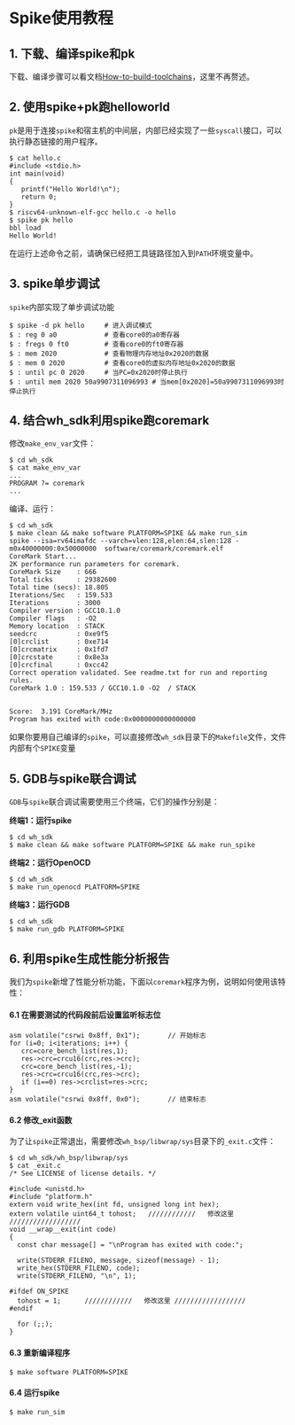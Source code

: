 # Spike使用教程

## 1. 下载、编译spike和pk

下载、编译步骤可以看文档[How-to-build-toolchains](https://github.com/UCTECHIP/wh_sdk/blob/master/doc/How-to-build-toolchains.pdf)，这里不再赘述。

## 2. 使用spike+pk跑helloworld

`pk`是用于连接`spike`和宿主机的中间层，内部已经实现了一些`syscall`接口，可以执行静态链接的用户程序。

```
$ cat hello.c
#include <stdio.h>
int main(void)
{
   printf("Hello World!\n");
   return 0;
}
$ riscv64-unknown-elf-gcc hello.c -o hello
$ spike pk hello
bbl load
Hello World!
```

在运行上述命令之前，请确保已经把工具链路径加入到`PATH`环境变量中。

## 3. spike单步调试

`spike`内部实现了单步调试功能

```
$ spike -d pk hello		# 进入调试模式
$ : reg 0 a0 			# 查看core0的a0寄存器
$ : fregs 0 ft0 		# 查看core0的ft0寄存器
$ : mem 2020 			# 查看物理内存地址0x2020的数据
$ : mem 0 2020 			# 查看core0的虚拟内存地址0x2020的数据
$ : until pc 0 2020 	# 当PC=0x2020时停止执行
$ : until mem 2020 50a9907311096993 # 当mem[0x2020]=50a9907311096993时停止执行
```

## 4. 结合wh_sdk利用spike跑coremark

修改`make_env_var`文件：

```
$ cd wh_sdk
$ cat make_env_var
...
PROGRAM ?= coremark
...
```

编译、运行：

```
$ cd wh_sdk
$ make clean && make software PLATFORM=SPIKE && make run_sim
spike --isa=rv64imafdc --varch=vlen:128,elen:64,slen:128 -m0x40000000:0x50000000  software/coremark/coremark.elf
CoreMark Start...
2K performance run parameters for coremark.
CoreMark Size    : 666
Total ticks      : 29382600
Total time (secs): 18.805
Iterations/Sec   : 159.533
Iterations       : 3000
Compiler version : GCC10.1.0
Compiler flags   : -O2 
Memory location  : STACK
seedcrc          : 0xe9f5
[0]crclist       : 0xe714
[0]crcmatrix     : 0x1fd7
[0]crcstate      : 0x8e3a
[0]crcfinal      : 0xcc42
Correct operation validated. See readme.txt for run and reporting rules.
CoreMark 1.0 : 159.533 / GCC10.1.0 -O2  / STACK


Score:  3.191 CoreMark/MHz
Program has exited with code:0x0000000000000000
```

如果你要用自己编译的`spike`，可以直接修改`wh_sdk`目录下的`Makefile`文件，文件内部有个`SPIKE`变量

## 5. GDB与spike联合调试

`GDB`与`spike`联合调试需要使用三个终端，它们的操作分别是：

**终端1：运行spike**

```
$ cd wh_sdk
$ make clean && make software PLATFORM=SPIKE && make run_spike
```

**终端2：运行OpenOCD**

```
$ cd wh_sdk
$ make run_openocd PLATFORM=SPIKE
```

**终端3：运行GDB**

```
$ cd wh_sdk
$ make run_gdb PLATFORM=SPIKE
```

## 6. 利用spike生成性能分析报告

我们为`spike`新增了性能分析功能，下面以`coremark`程序为例，说明如何使用该特性：

#### 6.1 在需要测试的代码段前后设置监听标志位

```
asm volatile("csrwi 0x8ff, 0x1");  		// 开始标志
for (i=0; i<iterations; i++) {
   crc=core_bench_list(res,1);
   res->crc=crcu16(crc,res->crc);
   crc=core_bench_list(res,-1);
   res->crc=crcu16(crc,res->crc);
   if (i==0) res->crclist=res->crc;
} 
asm volatile("csrwi 0x8ff, 0x0"); 		// 结束标志
```

#### 6.2 修改_exit函数

为了让`spike`正常退出，需要修改`wh_bsp/libwrap/sys`目录下的`_exit.c`文件：

```
$ cd wh_sdk/wh_bsp/libwrap/sys
$ cat _exit.c
/* See LICENSE of license details. */

#include <unistd.h>
#include "platform.h"
extern void write_hex(int fd, unsigned long int hex);
extern volatile uint64_t tohost;   ////////////   修改这里 //////////////////
void __wrap__exit(int code)
{
  const char message[] = "\nProgram has exited with code:";

  write(STDERR_FILENO, message, sizeof(message) - 1); 
  write_hex(STDERR_FILENO, code);
  write(STDERR_FILENO, "\n", 1); 
  
#ifdef ON_SPIKE
  tohost = 1;      ////////////   修改这里 //////////////////
#endif
                         
  for (;;);
}
```

#### 6.3 重新编译程序

```
$ make software PLATFORM=SPIKE
```

#### 6.4 运行spike

```
$ make run_sim
```